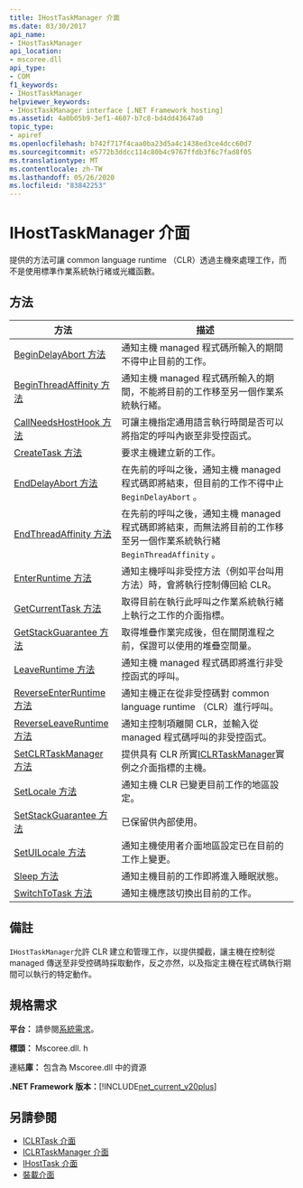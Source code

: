 ```yaml
---
title: IHostTaskManager 介面
ms.date: 03/30/2017
api_name:
- IHostTaskManager
api_location:
- mscoree.dll
api_type:
- COM
f1_keywords:
- IHostTaskManager
helpviewer_keywords:
- IHostTaskManager interface [.NET Framework hosting]
ms.assetid: 4a0b05b9-3ef1-4607-b7c8-bd4dd43647a0
topic_type:
- apiref
ms.openlocfilehash: b742f717f4caa0ba23d5a4c1438ed3ce4dcc60d7
ms.sourcegitcommit: e5772b3ddcc114c80b4c9767ffdb3f6c7fad8f05
ms.translationtype: MT
ms.contentlocale: zh-TW
ms.lasthandoff: 05/26/2020
ms.locfileid: "83842253"
---
```

# <a name="ihosttaskmanager-interface"></a>IHostTaskManager 介面
提供的方法可讓 common language runtime （CLR）透過主機來處理工作，而不是使用標準作業系統執行緒或光纖函數。  
  
## <a name="methods"></a>方法  
  
|方法|描述|  
|------------|-----------------|  
|[BeginDelayAbort 方法](ihosttaskmanager-begindelayabort-method.md)|通知主機 managed 程式碼所輸入的期間不得中止目前的工作。|  
|[BeginThreadAffinity 方法](ihosttaskmanager-beginthreadaffinity-method.md)|通知主機 managed 程式碼所輸入的期間，不能將目前的工作移至另一個作業系統執行緒。|  
|[CallNeedsHostHook 方法](ihosttaskmanager-callneedshosthook-method.md)|可讓主機指定通用語言執行時間是否可以將指定的呼叫內嵌至非受控函式。|  
|[CreateTask 方法](ihosttaskmanager-createtask-method.md)|要求主機建立新的工作。|  
|[EndDelayAbort 方法](ihosttaskmanager-enddelayabort-method.md)|在先前的呼叫之後，通知主機 managed 程式碼即將結束，但目前的工作不得中止 `BeginDelayAbort` 。|  
|[EndThreadAffinity 方法](ihosttaskmanager-endthreadaffinity-method.md)|在先前的呼叫之後，通知主機 managed 程式碼即將結束，而無法將目前的工作移至另一個作業系統執行緒 `BeginThreadAffinity` 。|  
|[EnterRuntime 方法](ihosttaskmanager-enterruntime-method.md)|通知主機呼叫非受控方法（例如平台叫用方法）時，會將執行控制傳回給 CLR。|  
|[GetCurrentTask 方法](ihosttaskmanager-getcurrenttask-method.md)|取得目前在執行此呼叫之作業系統執行緒上執行之工作的介面指標。|  
|[GetStackGuarantee 方法](ihosttaskmanager-getstackguarantee-method.md)|取得堆疊作業完成後，但在關閉進程之前，保證可以使用的堆疊空間量。|  
|[LeaveRuntime 方法](ihosttaskmanager-leaveruntime-method.md)|通知主機 managed 程式碼即將進行非受控函式的呼叫。|  
|[ReverseEnterRuntime 方法](ihosttaskmanager-reverseenterruntime-method.md)|通知主機正在從非受控碼對 common language runtime （CLR）進行呼叫。|  
|[ReverseLeaveRuntime 方法](ihosttaskmanager-reverseleaveruntime-method.md)|通知主控制項離開 CLR，並輸入從 managed 程式碼呼叫的非受控函式。|  
|[SetCLRTaskManager 方法](../../../../docs/framework/unmanaged-api/hosting/ihosttaskmanager-setclrtaskmanager-method.md)|提供具有 CLR 所實[ICLRTaskManager](iclrtaskmanager-interface.md)實例之介面指標的主機。|  
|[SetLocale 方法](ihosttaskmanager-setlocale-method.md)|通知主機 CLR 已變更目前工作的地區設定。|  
|[SetStackGuarantee 方法](ihosttaskmanager-setstackguarantee-method.md)|已保留供內部使用。|  
|[SetUILocale 方法](ihosttaskmanager-setuilocale-method.md)|通知主機使用者介面地區設定已在目前的工作上變更。|  
|[Sleep 方法](ihosttaskmanager-sleep-method.md)|通知主機目前的工作即將進入睡眠狀態。|  
|[SwitchToTask 方法](ihosttaskmanager-switchtotask-method.md)|通知主機應該切換出目前的工作。|  
  
## <a name="remarks"></a>備註  
 `IHostTaskManager`允許 CLR 建立和管理工作，以提供攔截，讓主機在控制從 managed 傳送至非受控碼時採取動作，反之亦然，以及指定主機在程式碼執行期間可以執行的特定動作。  
  
## <a name="requirements"></a>規格需求  
 **平台：** 請參閱[系統需求](../../get-started/system-requirements.md)。  
  
 **標頭：** Mscoree.dll. h  
  
 連結**庫：** 包含為 Mscoree.dll 中的資源  
  
 **.NET Framework 版本：**[!INCLUDE[net_current_v20plus](../../../../includes/net-current-v20plus-md.md)]  
  
## <a name="see-also"></a>另請參閱

- [ICLRTask 介面](iclrtask-interface.md)
- [ICLRTaskManager 介面](iclrtaskmanager-interface.md)
- [IHostTask 介面](ihosttask-interface.md)
- [裝載介面](hosting-interfaces.md)
